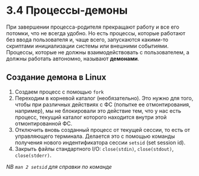 # 3.4 Процессы-демоны  

При завершении процесса-родителя прекращают работу и все его потомки, что не всегда удобно. Но есть процессы, которые работают без ввода пользователя 
и, чаще всего, запускаются какими-то скриптами инициализации системы или внешними событиями.  
Процессы, которые не должны взаимодействовать с пользователем, а должны работать автономно, называют **демонами**.  
## Создание демона в Linux  
1) Создаем процесс с помощью `fork`
2) Переходим в корневой каталог (необязательно). Это нужно для того, чтобы при различных действиях с ФС (попытке ее отмонтирования, например),
мы не блокировали это действие тем, что у нас есть процесс, текущий каталог которого находится внутри этой отмонтированной ФС. 
4) Отключить вновь созданный процесс от текущей сессии, то есть от управляющего терминала.
Делается это с помощью команды получения нового индентификатора сессии `setsid` (set session id).
6) Закрыть файлы стандартного I/O: `close(stdin)`, `close(stdout)`, `close(stderr)`.

*NB `man 2 setsid` для справки по команде*  
